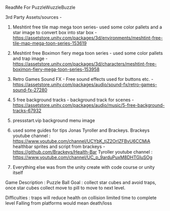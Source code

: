 ReadMe For PuzzleWuzzleBuzzle

3rd Party Assets/sources - 
1. Meshtint free tile map mega toon series- used some color pallets and a star image to convert box into star box - https://assetstore.unity.com/packages/3d/environments/meshtint-free-tile-map-mega-toon-series-153619
2. Meshtint free Boximon fiery mega toon series - used some color pallets and trap image - https://assetstore.unity.com/packages/3d/characters/meshtint-free-boximon-fiery-mega-toon-series-153958
3. Retro Games Sound FX - Free sound effects used for buttons etc. - https://assetstore.unity.com/packages/audio/sound-fx/retro-games-sound-fx-27280
4. 5 free background tracks - background track for scenes - https://assetstore.unity.com/packages/audio/music/5-free-background-tracks-67932
5. pressstart.vip background menu image

6. used some guides for tips Jonas Tyroller and Brackeys.
 Brackeys youtube channel : https://www.youtube.com/channel/UCYbK_tjZ2OrIZFBvU6CCMiA
 healthbar sprites and script from brackeys - https://github.com/Brackeys/Health-Bar
 Tyroller youtube channel : https://www.youtube.com/channel/UC_p_9arduPuxM8DHTGIuSOg
 
 7. Everything else was from the unity create with code course or unity itself
 
 Game Description : Puzzle Ball
 Goal : collect star cubes and avoid traps, once star cubes collect move to pill to move to next level.
 
 Difficulties : traps will reduce health on collision
                limited time to complete level
                Falling from platforms would mean death/loss


 
 
 


